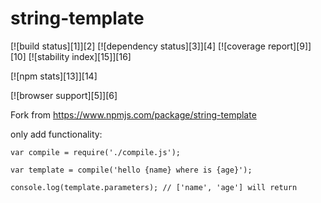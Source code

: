 # string-template

[![build status][1]][2] [![dependency status][3]][4] [![coverage report][9]][10] [![stability index][15]][16]

[![npm stats][13]][14]

[![browser support][5]][6]

  Fork from https://www.npmjs.com/package/string-template

  only add functionality:

  ```
  var compile = require('./compile.js');

  var template = compile('hello {name} where is {age}');

  console.log(template.parameters); // ['name', 'age'] will return

```